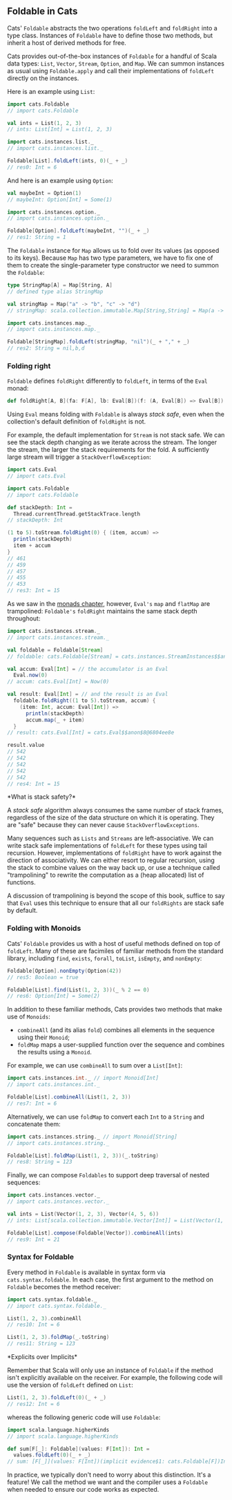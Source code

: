 ## Foldable in Cats

Cats' `Foldable` abstracts the two operations `foldLeft` and `foldRight` into a type class.
Instances of `Foldable` have to define those two methods,
but inherit a host of derived methods for free.

Cats provides out-of-the-box instances of `Foldable` for a handful of Scala data types:
`List`, `Vector`, `Stream`, `Option`, and `Map`.
We can summon instances as usual using `Foldable.apply`
and call their implementations of `foldLeft` directly on the instances.

Here is an example using `List`:

```scala
import cats.Foldable
// import cats.Foldable

val ints = List(1, 2, 3)
// ints: List[Int] = List(1, 2, 3)

import cats.instances.list._
// import cats.instances.list._

Foldable[List].foldLeft(ints, 0)(_ + _)
// res0: Int = 6
```

And here is an example using `Option`:

```scala
val maybeInt = Option(1)
// maybeInt: Option[Int] = Some(1)

import cats.instances.option._
// import cats.instances.option._

Foldable[Option].foldLeft(maybeInt, "")(_ + _)
// res1: String = 1
```

The `Foldable` instance for `Map` allows us to fold over its values (as opposed to its keys).
Because `Map` has two type parameters,
we have to fix one of them to create the single-parameter type constructor
we need to summon the `Foldable`:

```scala
type StringMap[A] = Map[String, A]
// defined type alias StringMap

val stringMap = Map("a" -> "b", "c" -> "d")
// stringMap: scala.collection.immutable.Map[String,String] = Map(a -> b, c -> d)

import cats.instances.map._
// import cats.instances.map._

Foldable[StringMap].foldLeft(stringMap, "nil")(_ + "," + _)
// res2: String = nil,b,d
```

### Folding right

`Foldable` defines `foldRight` differently to `foldLeft`,
in terms of the `Eval` monad:

```scala
def foldRight[A, B](fa: F[A], lb: Eval[B])(f: (A, Eval[B]) => Eval[B]): Eval[B]
```

Using `Eval` means folding with `Foldable` is always *stack safe*,
even when the collection's default definition of `foldRight` is not.

For example, the default implementation for `Stream` is not stack safe.
We can see the stack depth changing as we iterate across the stream.
The longer the stream, the larger the stack requirements for the fold.
A sufficiently large stream will trigger a `StackOverflowException`:

```scala
import cats.Eval
// import cats.Eval

import cats.Foldable
// import cats.Foldable

def stackDepth: Int =
  Thread.currentThread.getStackTrace.length
// stackDepth: Int

(1 to 5).toStream.foldRight(0) { (item, accum) =>
  println(stackDepth)
  item + accum
}
// 461
// 459
// 457
// 455
// 453
// res3: Int = 15
```

As we saw in the [monads chapter](#eval), however,
`Eval's` `map` and `flatMap` are trampolined:
`Foldable's` `foldRight` maintains the same stack depth throughout:

```scala
import cats.instances.stream._
// import cats.instances.stream._

val foldable = Foldable[Stream]
// foldable: cats.Foldable[Stream] = cats.instances.StreamInstances$$anon$1@23025478

val accum: Eval[Int] = // the accumulator is an Eval
  Eval.now(0)
// accum: cats.Eval[Int] = Now(0)

val result: Eval[Int] = // and the result is an Eval
  foldable.foldRight((1 to 5).toStream, accum) {
    (item: Int, accum: Eval[Int]) =>
      println(stackDepth)
      accum.map(_ + item)
  }
// result: cats.Eval[Int] = cats.Eval$$anon$8@6804ee8e

result.value
// 542
// 542
// 542
// 542
// 542
// res4: Int = 15
```

<div class="callout callout-info">
*What is stack safety?*

A *stack safe* algorithm always consumes the same number of stack frames,
regardless of the size of the data structure on which it is operating.
They are "safe" because they can never cause `StackOverflowExceptions`.

Many sequences such as `Lists` and `Streams` are left-associative.
We can write stack safe implementations of `foldLeft`
for these types using tail recursion.
However, implementations of `foldRight`
have to work against the direction of associativity.
We can either resort to regular recursion,
using the stack to combine values on the way back up,
or use a technique called "trampolining"
to rewrite the computation as a (heap allocated) list of functions.

A discussion of trampolining is beyond the scope of this book,
suffice to say that `Eval` uses this technique
to ensure that all our `foldRights` are stack safe by default.
</div>

### Folding with Monoids

Cats' `Foldable` provides us with a host of useful methods defined on top of `foldLeft`.
Many of these are facimiles of familiar methods from the standard library,
including `find`, `exists`, `forall`, `toList`, `isEmpty`, and `nonEmpty`:

```scala
Foldable[Option].nonEmpty(Option(42))
// res5: Boolean = true

Foldable[List].find(List(1, 2, 3))(_ % 2 == 0)
// res6: Option[Int] = Some(2)
```

In addition to these familiar methods,
Cats provides two methods that make use of `Monoids`:

- `combineAll` (and its alias `fold`) combines all elements in the sequence using their `Monoid`;
- `foldMap` maps a user-supplied function over the sequence and combines the results using a `Monoid`.

For example, we can use `combineAll` to sum over a `List[Int]`:

```scala
import cats.instances.int._ // import Monoid[Int]
// import cats.instances.int._

Foldable[List].combineAll(List(1, 2, 3))
// res7: Int = 6
```

Alternatively, we can use `foldMap` to convert each `Int` to a `String` and concatenate them:

```scala
import cats.instances.string._ // import Monoid[String]
// import cats.instances.string._

Foldable[List].foldMap(List(1, 2, 3))(_.toString)
// res8: String = 123
```

Finally, we can compose `Foldables` to support deep traversal of nested sequences:

```scala
import cats.instances.vector._
// import cats.instances.vector._

val ints = List(Vector(1, 2, 3), Vector(4, 5, 6))
// ints: List[scala.collection.immutable.Vector[Int]] = List(Vector(1, 2, 3), Vector(4, 5, 6))

Foldable[List].compose(Foldable[Vector]).combineAll(ints)
// res9: Int = 21
```

### Syntax for Foldable

Every method in `Foldable` is available in syntax form via `cats.syntax.foldable`.
In each case, the first argument to the method on `Foldable` becomes the method receiver:

```scala
import cats.syntax.foldable._
// import cats.syntax.foldable._

List(1, 2, 3).combineAll
// res10: Int = 6

List(1, 2, 3).foldMap(_.toString)
// res11: String = 123
```

<div class="callout callout-info">
*Explicits over Implicits*

Remember that Scala will only use an instance of `Foldable`
if the method isn't explicitly available on the receiver.
For example, the following code will use the version of `foldLeft` defined on `List`:

```scala
List(1, 2, 3).foldLeft(0)(_ + _)
// res12: Int = 6
```

whereas the following generic code will use `Foldable`:

```scala
import scala.language.higherKinds
// import scala.language.higherKinds

def sum[F[_]: Foldable](values: F[Int]): Int =
  values.foldLeft(0)(_ + _)
// sum: [F[_]](values: F[Int])(implicit evidence$1: cats.Foldable[F])Int
```

In practice, we typically don't need to worry about this distinction. It's a feature!
We call the method we want and the compiler uses a `Foldable` when needed
to ensure our code works as expected.
</div>
